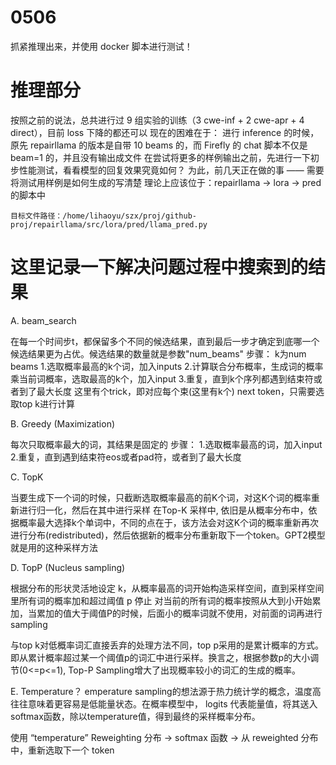 # 0506
抓紧推理出来，并使用 docker 脚本进行测试！

# 推理部分
按照之前的说法，总共进行过 9 组实验的训练（3 cwe-inf + 2 cwe-apr + 4 direct），目前 loss 下降的都还可以
现在的困难在于：
    进行 inference 的时候，原先 repairllama 的版本是自带 10 beams 的，而 Firefly 的 chat 脚本不仅是 beam=1 的，并且没有输出成文件
    在尝试将更多的样例输出之前，先进行一下初步性能测试，看看模型的回复效果究竟如何？
    为此，前几天正在做的事 —— 需要将测试用样例是如何生成的写清楚
    理论上应该位于：repairllama -> lora -> pred 的脚本中

    目标文件路径：/home/lihaoyu/szx/proj/github-proj/repairllama/src/lora/pred/llama_pred.py



# 这里记录一下解决问题过程中搜索到的结果
A. beam_search

在每一个时间步t，都保留多个不同的候选结果，直到最后一步才确定到底哪一个候选结果更为占优。候选结果的数量就是参数"num_beams"
步骤：
k为num beams
    1.选取概率最高的k个词，加入inputs
    2.计算联合分布概率，生成词的概率乘当前词概率，选取最高的k个，加入input
    3.重复，直到k个序列都遇到结束符或者到了最大长度
这里有个trick，即对应每个束(这里有k个) next token，只需要选取top k进行计算

B. Greedy (Maximization)

每次只取概率最大的词，其结果是固定的
步骤：
1.选取概率最高的词，加入input
2.重复，直到遇到结束符eos或者pad符，或者到了最大长度

C. TopK

当要生成下一个词的时候，只截断选取概率最高的前K个词，对这K个词的概率重新进行归一化，然后在其中进行采样
在Top-K 采样中, 依旧是从概率分布中，依据概率最大选择k个单词中，不同的点在于，该方法会对这K个词的概率重新再次进行分布(redistributed)，然后依据新的概率分布重新取下一个token。GPT2模型就是用的这种采样方法

D. TopP (Nucleus sampling)

根据分布的形状灵活地设定 k，从概率最高的词开始构造采样空间，直到采样空间里所有词的概率加和超过阈值 p 停止
对当前的所有词的概率按照从大到小开始累加，当累加的值大于阈值P的时候，后面小的概率词就不使用，对前面的词再进行sampling

与top k对低概率词汇直接丢弃的处理方法不同，top p采用的是累计概率的方式。即从累计概率超过某一个阈值p的词汇中进行采样。换言之，根据参数p的大小调节(0<=p<=1), Top-P Sampling增大了出现概率较小的词汇的生成的概率。

E. Temperature？
emperature sampling的想法源于热力统计学的概念，温度高往往意味着更容易是低能量状态。在概率模型中， logits 代表能量值，将其送入softmax函数，除以temperature值，得到最终的采样概率分布。

使用 “temperature” Reweighting 分布 -> softmax 函数 -> 从 reweighted 分布中，重新选取下一个 token